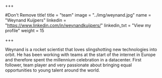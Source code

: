+++

#Don't Remove title!
title = "team"
image = "../img/weynand.jpg"
name = "Weynand Kuijpers"
linkedin = "https://www.linkedin.com/in/weynandkuijpers/"
linkedin_txt = "View my profile"
weight = 15

+++

Weynand is a rocket scientist that loves slingshotting new technologies into orbit. He has been working with teams at the start of the internet in Europe and therefore spent the millennium celebration in a datacenter. First follower, team player and very passionate about bringing equal opportunities to young talent around the world.
